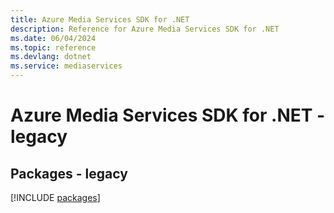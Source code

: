 ```yaml
---
title: Azure Media Services SDK for .NET
description: Reference for Azure Media Services SDK for .NET
ms.date: 06/04/2024
ms.topic: reference
ms.devlang: dotnet
ms.service: mediaservices
---
```

# Azure Media Services SDK for .NET - legacy
## Packages - legacy
[!INCLUDE [packages](media-services-index.md)]